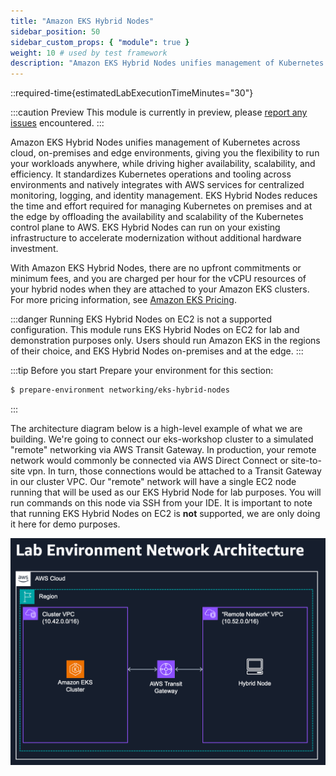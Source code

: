 ```yaml
---
title: "Amazon EKS Hybrid Nodes"
sidebar_position: 50
sidebar_custom_props: { "module": true }
weight: 10 # used by test framework
description: "Amazon EKS Hybrid Nodes unifies management of Kubernetes across cloud, on premises, and edge environments, driving higher scalability, availability, and efficiency."
---
```


::required-time{estimatedLabExecutionTimeMinutes="30"}

:::caution Preview
This module is currently in preview, please [report any issues](https://github.com/aws-samples/eks-workshop-v2/issues) encountered.
:::

Amazon EKS Hybrid Nodes unifies management of Kubernetes across cloud, on-premises and edge environments, giving you the flexibility to run your workloads anywhere, while driving higher availability, scalability, and efficiency. It standardizes Kubernetes operations and tooling across environments and natively integrates with AWS services for centralized monitoring, logging, and identity management. EKS Hybrid Nodes reduces the time and effort required for managing Kubernetes on premises and at the edge by offloading the availability and scalability of the Kubernetes control plane to AWS. EKS Hybrid Nodes can run on your existing infrastructure to accelerate modernization without additional hardware investment.

With Amazon EKS Hybrid Nodes, there are no upfront commitments or minimum fees, and you are charged per hour for the vCPU resources of your hybrid nodes when they are attached to your Amazon EKS clusters. For more pricing information, see [Amazon EKS Pricing](https://aws.amazon.com/eks/pricing/).

:::danger
Running EKS Hybrid Nodes on EC2 is not a supported configuration.
This module runs EKS Hybrid Nodes on EC2 for lab and demonstration purposes only. Users should run Amazon EKS in the regions of their choice, and EKS Hybrid Nodes on-premises and at the edge.
:::

:::tip Before you start
Prepare your environment for this section:

```bash timeout=600 wait=30
$ prepare-environment networking/eks-hybrid-nodes
```

:::

The architecture diagram below is a high-level example of what we are building. We're going to connect our eks-workshop cluster to a simulated "remote" networking via AWS Transit Gateway. In production, your remote network would commonly be connected via AWS Direct Connect or site-to-site vpn. In turn, those connections would be attached to a Transit Gateway in our cluster VPC. Our "remote" network will have a single EC2 node running that will be used as our EKS Hybrid Node for lab purposes. You will run commands on this node via SSH from your IDE. It is important to note that running EKS Hybrid Nodes on EC2 is **not** supported, we are only doing it here for demo purposes.

![Architecture Diagram](./assets/lab_environment.png)
